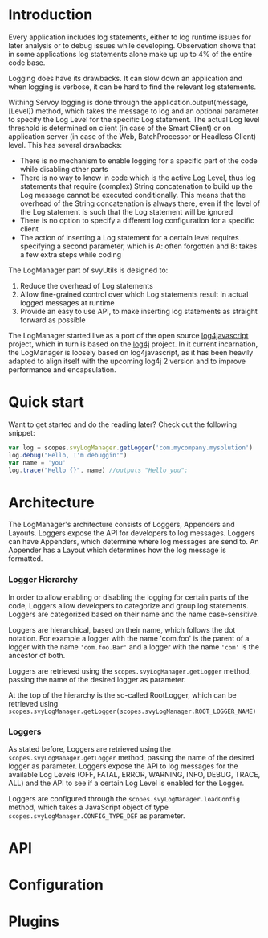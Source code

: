 # Introduction
Every application includes log statements, either to log runtime issues for later analysis or to debug issues while developing. Observation shows that in some applications log statements alone make up up to 4% of the entire code base.

Logging does have its drawbacks. It can slow down an application and when logging is verbose, it can be hard to find the relevant log statements.

Withing Servoy logging is done through the application.output(message, [Level]) method, which takes the message to log and an optional parameter to specify the Log Level for the specific Log statement. The actual Log level threshold is determined on client (in case of the Smart Client) or on application server (in case of the Web, BatchProcessor or Headless Client) level. This has several drawbacks:
* There is no mechanism to enable logging for a specific part of the code while disabling other parts
* There is no way to know in code which is the active Log Level, thus log statements that require (complex) String concatenation to build up the Log message cannot be executed conditionally. This means that the overhead of the String concatenation is always there, even if the level of the Log statement is such that the Log statement will be ignored
* There is no option to specify a different log configuration for a specific client
* The action of inserting a Log statement for a certain level requires specifying a second parameter, which is A: often forgotten and B: takes a few extra steps while coding

The LogManager part of svyUtils is designed to:
1. Reduce the overhead of Log statements 
2. Allow fine-grained control over which Log statements result in actual logged messages at runtime
3. Provide an easy to use API, to make inserting log  statements as straight forward as possible

The LogManager started live as a port of the open source [log4javascript](http://log4javascript.org/) project, which in turn is based on the [log4j](http://logging.apache.org/log4j/2.x/) project. In it current incarnation, the LogManager is loosely based on log4javascript, as it has been heavily adapted to align itself with the upcoming log4j 2 version and to improve performance and encapsulation.

# Quick start
Want to get started and do the reading later? Check out the following snippet:
```javascript
var log = scopes.svyLogManager.getLogger('com.mycompany.mysolution')
log.debug("Hello, I'm debuggin'")
var name = 'you'
log.trace("Hello {}", name) //outputs "Hello you":
```

# Architecture
The LogManager's architecture consists of Loggers, Appenders and Layouts. Loggers expose the API for developers to log messages. Loggers can have Appenders, which determine where log messages are send to. An Appender has a Layout which determines how the log message is formatted.

### Logger Hierarchy
In order to allow enabling or disabling the logging for certain parts of the code, Loggers allow developers to categorize and group log statements. Loggers are categorized based on their name and the name case-sensitive.

Loggers are hierarchical, based on their name, which follows the dot notation. For example a logger with the name 'com.foo' is the parent of a logger with the name ```'com.foo.Bar'``` and a logger with the name ```'com'``` is the ancestor of both.

Loggers are retrieved using the ```scopes.svyLogManager.getLogger``` method, passing the name of the desired logger as parameter.

At the top of the hierarchy is the so-called RootLogger, which can be retrieved using ```scopes.svyLogManager.getLogger(scopes.svyLogManager.ROOT_LOGGER_NAME)```

### Loggers
As stated before, Loggers are retrieved using the ```scopes.svyLogManager.getLogger``` method, passing the name of the desired logger as parameter. Loggers expose the API to log messages for the available Log Levels (OFF, FATAL, ERROR, WARNING, INFO, DEBUG, TRACE, ALL) and the API to see if a certain Log Level is enabled for the Logger.

Loggers are configured through the ```scopes.svyLogManager.loadConfig``` method, which takes a JavaScript object of type ```scopes.svyLogManager.CONFIG_TYPE_DEF``` as parameter.
 
# API

# Configuration
 
# Plugins